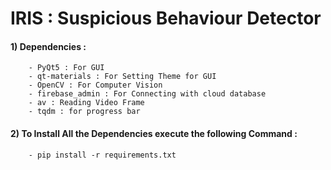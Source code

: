 # IRIS : Suspicious Behaviour Detector

#### 1) Dependencies :
        - PyQt5 : For GUI
        - qt-materials : For Setting Theme for GUI
        - OpenCV : For Computer Vision
        - firebase_admin : For Connecting with cloud database
        - av : Reading Video Frame 
        - tqdm : for progress bar
        
        

#### 2) To Install All the Dependencies execute the following Command :
        - pip install -r requirements.txt
